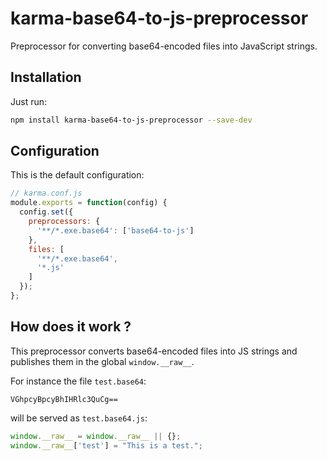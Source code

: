 # karma-base64-to-js-preprocessor

Preprocessor for converting base64-encoded files into JavaScript strings.

## Installation

Just run:
```bash
npm install karma-base64-to-js-preprocessor --save-dev
```

## Configuration
This is the default configuration:
```js
// karma.conf.js
module.exports = function(config) {
  config.set({
    preprocessors: {
      '**/*.exe.base64': ['base64-to-js']
    },
    files: [
      '**/*.exe.base64',
      '*.js'
    ]
  });
};
```

## How does it work ?

This preprocessor converts base64-encoded files into JS strings and publishes them in the global `window.__raw__`.

For instance the file `test.base64`:
```
VGhpcyBpcyBhIHRlc3QuCg==
```
will be served as `test.base64.js`:
```js
window.__raw__ = window.__raw__ || {};
window.__raw__['test'] = "This is a test.";
```
